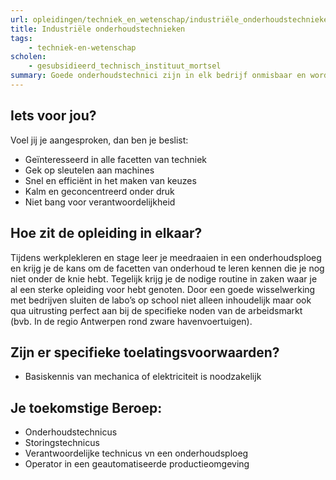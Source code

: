 ```yaml
---
url: opleidingen/techniek_en_wetenschap/industriële_onderhoudstechnieken.html
title: Industriële onderhoudstechnieken
tags:
    - techniek-en-wetenschap
scholen:
    - gesubsidieerd_technisch_instituut_mortsel
summary: Goede onderhoudstechnici zijn in elk bedrijf onmisbaar en worden als vaklui enorm gewaardeerd. Waarom zou je niet overwegen om je te specialiseren in veel gevraagde onderhoudsdomeinen zoals montage, demontage, pneumatica, hydraulica, elektriciteit, elektronica, automatisering of robotica? Waar je ook terecht komt, geen enkele job zal je meer afwisseling en uitdaging kunnen bieden.
---
```


## Iets voor jou?

Voel jij je aangesproken, dan ben je beslist:

* Geïnteresseerd in alle facetten van techniek
* Gek op sleutelen aan machines
* Snel en efficiënt in het maken van keuzes
* Kalm en geconcentreerd onder druk
* Niet bang voor verantwoordelijkheid

## Hoe zit de opleiding in elkaar?

Tijdens werkplekleren en stage leer je meedraaien in een onderhoudsploeg en krijg je de kans om de facetten van onderhoud te leren kennen die je nog niet onder de knie hebt. Tegelijk krijg je de nodige routine in zaken waar je al een sterke opleiding voor hebt genoten. Door een goede wisselwerking met bedrijven sluiten de labo’s op school niet alleen inhoudelijk maar ook qua uitrusting perfect aan bij de specifieke noden van de arbeidsmarkt (bvb. In de regio Antwerpen rond zware havenvoertuigen).

## Zijn er specifieke toelatingsvoorwaarden?

* Basiskennis van mechanica of elektriciteit is noodzakelijk

## Je toekomstige Beroep:

* Onderhoudstechnicus
* Storingstechnicus
* Verantwoordelijke technicus vn een onderhoudsploeg
* Operator in een geautomatiseerde productieomgeving
